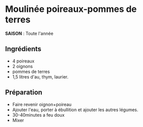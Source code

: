 # Moulinée poireaux-pommes de terres

**SAISON** : Toute l'année
## Ingrédients
  * 4 poireaux
  * 2 oignons
  * pommes de terres
  * 1,5 litres d'au, thym, laurier.
## Préparation
  * Faire revenir oignon+poireau
  * Ajouter l'eau, porter à ébullition et ajouter les autres légumes.
  * 30-40minutes a feu doux
  * Mixer